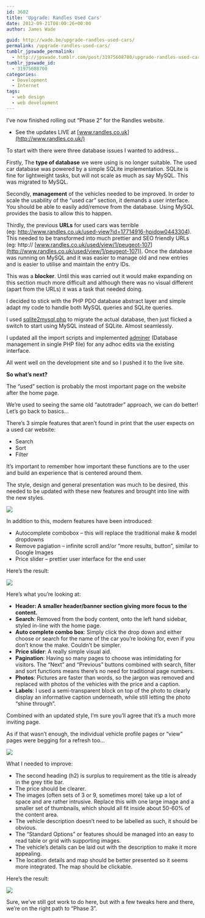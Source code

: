 ```yaml
---
id: 3602
title: 'Upgrade: Randles Used Cars'
date: 2012-09-21T08:00:26+00:00
author: James Wade

guid: http://wade.be/upgrade-randles-used-cars/
permalink: /upgrade-randles-used-cars/
tumblr_jpswade_permalink:
  - http://jpswade.tumblr.com/post/31975608700/upgrade-randles-used-cars
tumblr_jpswade_id:
  - 31975608700
categories:
  - Development
  - Internet
tags:
  - web design
  - web development
---
```

<p class="lead">
  I’ve now finished rolling out “Phase 2” for the Randles website.
</p>

  * See the updates LIVE at [www.randles.co.uk](http://www.randles.co.uk/)

To start with there were three database issues I wanted to address…

Firstly, The **type of database** we were using is no longer suitable. The used car database was powered by a simple SQLite implementation. SQLite is fine for lightweight tasks, but will not scale as much as say MySQL. This was migrated to MySQL.

Secondly, **management** of the vehicles needed to be improved. In order to scale the usability of the “used car” section, it demands a user interface. You should be able to easily add/remove from the database. Using MySQL provides the basis to allow this to happen.

Thirdly, the previous **URLs** for used cars was terrible (eg: http://www.randles.co.uk/used-view?id=17714916-hpidow0443304). This needed to be transformed into much prettier and SEO friendly URLs (eg: http:// [www.randles.co.uk/used/view/1/peugeot-107](http://www.randles.co.uk/used/view/1/peugeot-107)). Once the database was running on MySQL and it was easier to manage old and new entries and is easier to utilise and maintain the entry IDs.

This was a **blocker**. Until this was carried out it would make expanding on this section much more difficult and although there was no visual different (apart from the URLs) it was a task that needed doing.

I decided to stick with the PHP PDO database abstract layer and simple adapt my code to handle both MySQL queries and SQLite queries.

I used [sqlite2mysql.php](http://code.google.com/p/molinos-cms/source/browse/tools/sqlite2mysql.php) to migrate the actual database, then just flicked a switch to start using MySQL instead of SQLite. Almost seamlessly.

I updated all the import scripts and implemented [adminer](http://www.adminer.org/en/) (Database management in single PHP file) for any adhoc edits via the existing interface.

All went well on the development site and so I pushed it to the live site.

**So what’s next?**

The “used” section is probably the most important page on the website after the home page.

We’re used to seeing the same old “autotrader” approach, we can do better! Let’s go back to basics…

There’s 3 simple features that aren’t found in print that the user expects on a used car website:

  * Search
  * Sort
  * Filter

It’s important to remember how important these functions are to the user and build an experience that is centered around them.

The style, design and general presentation was much to be desired, this needed to be updated with these new features and brought into line with the new styles.


![](http://media.tumblr.com/tumblr_majgxdt6Pp1qiakcu.png) 

In addition to this, modern features have been introduced:

  * Autocomplete combobox &#8211; this will replace the traditional make & model dropdowns
  * Remove pagiation &#8211; infinite scroll and/or “more results, button”, similar to Google Images
  * Price slider &#8211; prettier user interface for the end user

Here’s the result:


![](http://media.tumblr.com/tumblr_majh3cFheg1qiakcu.png) 

Here’s what you’re looking at:

  * ****Header**: A smaller header/banner section giving more focus to the content.** 
  * **Search**: Removed from the body content, onto the left hand sidebar, styled in-line with the home page.
  * **Auto complete combo box**: Simply click the drop down and either choose or search for the name of the car you’re looking for, even if you don’t know the make. Couldn’t be simpler.
  * **Price slider**: A really simple visual aid.
  * **Pagination**: Having so many pages to choose was intimidating for visitors. The “Next” and “Previous” buttons combined with search, filter and sort functions means there’s no need for traditional page numbers.
  * **Photos**: Pictures are faster than words, so the jargon was removed and replaced with photos of the vehicles with the price and a caption.
  * **Labels**: I used a semi-transparent block on top of the photo to clearly display an informative caption underneath, while still letting the photo “shine through”.

Combined with an updated style, I’m sure you’ll agree that it’s a much more inviting page.

As if that wasn’t enough, the individual vehicle profile pages or “view” pages were begging for a refresh too…


![](http://media.tumblr.com/tumblr_majzcqNHTG1qiakcu.png) 

What I needed to improve:

  * The second heading (h2) is surplus to requirement as the title is already in the grey title bar.
  * The price should be clearer.
  * The images (often sets of 3 or 9, sometimes more) take up a lot of space and are rather intrusive. Replace this with one large image and a smaller set of thumbnails, which should all fit inside about 50-60% of the content area.
  * The vehicle description doesn’t need to be labelled as such, it should be obvious.
  * The “Standard Options” or features should be managed into an easy to read table or grid with supporting images.
  * The vehicle’s details can be laid out with the description to make it more appealing.
  * The location details and map should be better presented so it seems more integrated. The map should be clickable.

Here’s the result:


![](http://media.tumblr.com/tumblr_majzff75NH1qiakcu.png) 

Sure, we’ve still got work to do here, but with a few tweaks here and there, we’re on the right path to “Phase 3”.